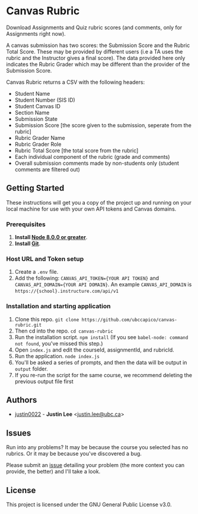 # Canvas Rubric
Download Assignments and Quiz rubric scores (and comments, only for Assignments right now).

A canvas submission has two scores: the Submission Score and the Rubric Total Score. These may be provided by different users (i.e a TA uses the rubric and the Instructor gives a final score). The data provided here only indicates the Rubric Grader which may be different than the provider of the Submission Score.

Canvas Rubric returns a CSV with the following headers:
* Student Name
* Student Number (SIS ID)
* Student Canvas ID
* Section Name
* Submission State
* Submission Score [the score given to the submission, seperate from the rubric]
* Rubric Grader Name
* Rubric Grader Role
* Rubric Total Score [the total score from the rubric]
* Each individual component of the rubric (grade and comments)
* Overall submission comments made by non-students only (student comments are filtered out)

## Getting Started

These instructions will get you a copy of the project up and running on your local machine for use with your own API tokens and Canvas domains.

### Prerequisites

1. **Install [Node 8.0.0 or greater](https://nodejs.org)**.
2. **Install [Git](https://git-scm.com/downloads)**.

### Host URL and Token setup
1. Create a `.env` file.
1. Add the following: `CANVAS_API_TOKEN={YOUR API TOKEN}` and `CANVAS_API_DOMAIN={YOUR API DOMAIN}`.
An example `CANVAS_API_DOMAIN` is `https://{school}.instructure.com/api/v1`

### Installation and starting application

1. Clone this repo. `git clone https://github.com/ubccapico/canvas-rubric.git`
1. Then cd into the repo. `cd canvas-rubric`
1. Run the installation script. `npm install` (If you see `babel-node: command not found`, you've missed this step.)
2. Open `index.js` and edit the courseId, assignmentId, and rubricId.
1. Run the application. `node index.js`
1. You'll be asked a series of prompts, and then the data will be output in `output` folder.
1. If you re-run the script for the same course, we recommend deleting the previous output file first

## Authors

* [justin0022](https://github.com/justin0022) -
**Justin Lee** &lt;justin.lee@ubc.ca&gt;

## Issues
Run into any problems? It may be because the course you selected has no rubrics. Or it may be because you've discovered a bug.

Please submit an [issue](https://github.com/ubccapico/canvas-rubric/issues/new) detailing your problem (the more context you can provide, the better) and I'll take a look.

## License

This project is licensed under the GNU General Public License v3.0.
